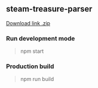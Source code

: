 ## steam-treasure-parser

[Download link .zip](https://yadi.sk/d/7F8cARG83qwBKg)

### Run development mode

> npm start

### Production build

> npm run build
